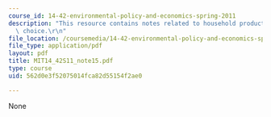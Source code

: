 ```yaml
---
course_id: 14-42-environmental-policy-and-economics-spring-2011
description: "This resource contains notes related to household production and discrete\
  \ choice.\r\n"
file_location: /coursemedia/14-42-environmental-policy-and-economics-spring-2011/562d0e3f52075014fca82d55154f2ae0_MIT14_42S11_note15.pdf
file_type: application/pdf
layout: pdf
title: MIT14_42S11_note15.pdf
type: course
uid: 562d0e3f52075014fca82d55154f2ae0

---
```

None